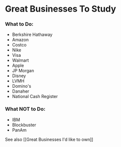 # Great Businesses To Study

### What to Do:
- Berkshire Hathaway
- Amazon
- Costco
- Nike 
- Visa
- Walmart
- Apple
- JP Morgan
- Disney
- LVMH
- Domino's
- Danaher
- National Cash Register


### What NOT to Do:
- IBM
- Blockbuster
- PanAm


See also [[Great Businesses I'd like to own]]